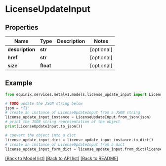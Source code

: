 # LicenseUpdateInput


## Properties

Name | Type | Description | Notes
------------ | ------------- | ------------- | -------------
**description** | **str** |  | [optional] 
**href** | **str** |  | [optional] 
**size** | **float** |  | [optional] 

## Example

```python
from equinix.services.metalv1.models.license_update_input import LicenseUpdateInput

# TODO update the JSON string below
json = "{}"
# create an instance of LicenseUpdateInput from a JSON string
license_update_input_instance = LicenseUpdateInput.from_json(json)
# print the JSON string representation of the object
print(LicenseUpdateInput.to_json())

# convert the object into a dict
license_update_input_dict = license_update_input_instance.to_dict()
# create an instance of LicenseUpdateInput from a dict
license_update_input_form_dict = license_update_input.from_dict(license_update_input_dict)
```
[[Back to Model list]](../README.md#documentation-for-models) [[Back to API list]](../README.md#documentation-for-api-endpoints) [[Back to README]](../README.md)



